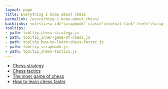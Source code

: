 ```yaml
---
layout: page
title: Everything I know about chess
permalink: /everything-i-know-about-chess/
backlinks: <ul><li><a id="scrapbook" class="internal-link" href="/scrapbook/">Scrapbook</a></li></ul>
tooltips: 
- path: tooltip_chess-strategy.js
- path: tooltip_inner-game-of-chess.js
- path: tooltip_how-to-learn-chess-faster.js
- path: tooltip_scrapbook.js
- path: tooltip_chess-tactics.js
---
```


* <a id="chess-strategy" class="internal-link" href="/chess-strategy/">Chess strategy</a>
* <a id="chess-tactics" class="internal-link" href="/chess-tactics/">Chess tactics</a>
* <a id="inner-game-of-chess" class="internal-link" href="/inner-game-of-chess/">The inner game of chess</a>
* <a id="how-to-learn-chess-faster" class="internal-link" href="/how-to-learn-chess-faster/">How to learn chess faster</a>